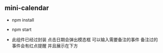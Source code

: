 ## mini-calendar

- npm install

- npm start

- 此组件已经过封装 点击日期会弹出模态框 可以输入需要备注的事件 备注过的事件会有红点提醒 并且展示在下方